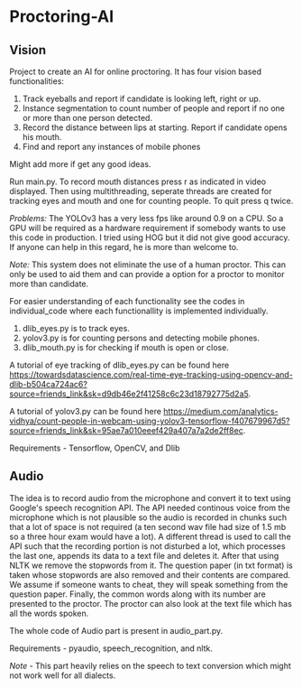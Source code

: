 # Proctoring-AI

## Vision
Project to create an AI for online proctoring. It has four vision based functionalities:
1. Track eyeballs and report if candidate is looking left, right or up.
2. Instance segmentation to count number of people and report if no one or more than one person detected.
3. Record the distance between lips at starting. Report if candidate opens his mouth.
4. Find and report any instances of mobile phones

Might add more if get any good ideas.

Run main.py. To record mouth distances press r as indicated in video displayed. Then using multithreading, seperate threads are created for tracking eyes and mouth and one for counting people. To quit press q twice.

*Problems:* The YOLOv3 has a very less fps like around 0.9 on a CPU. So a GPU will be required as a hardware requirement if somebody wants to use this code in production. I tried using HOG but it did not give good accuracy. If anyone can help in this regard, he is more than welcome to.

*Note:* This system does not eliminate the use of a human proctor. This can only be used to aid them and can provide a option for a proctor to monitor more than candidate.

For easier understanding of each functionality see the codes in individual_code where each functionallity is implemented individually. 
1. dlib_eyes.py is to track eyes.
2. yolov3.py is for counting persons and detecting mobile phones.
3. dlib_mouth.py is for checking if mouth is open or close.

A tutorial of eye tracking of dlib_eyes.py can be found here https://towardsdatascience.com/real-time-eye-tracking-using-opencv-and-dlib-b504ca724ac6?source=friends_link&sk=d9db46e2f41258c6c23d18792775d2a5.

A tutorial of yolov3.py can be found here https://medium.com/analytics-vidhya/count-people-in-webcam-using-yolov3-tensorflow-f407679967d5?source=friends_link&sk=95ae7a010eeef429a407a7a2de2ff8ec.

Requirements - Tensorflow, OpenCV, and Dlib

## Audio
The idea is to record audio from the microphone and convert it to text using Google's speech recognition API. The API needed continous voice from the microphone which is not plausible so the audio is recorded in chunks such that a lot of space is not required (a ten second wav file had size of 1.5 mb so a three hour exam would have a lot). A different thread is used to call the API such that the recording portion is not disturbed a lot, which processes the last one, appends its data to a text file and deletes it.
After that using NLTK we remove the stopwords from it. The question paper (in txt format) is taken whose stopwords are also removed and their contents are compared. We assume if someone wants to cheat, they will speak something from the question paper. Finally, the common words along with its number are presented to the proctor. The proctor can also look at the text file which has all the words spoken.

The whole code of Audio part is present in audio_part.py.

Requirements - pyaudio, speech_recognition, and nltk.

*Note* - This part heavily relies on the speech to text conversion which might not work well for all dialects.
